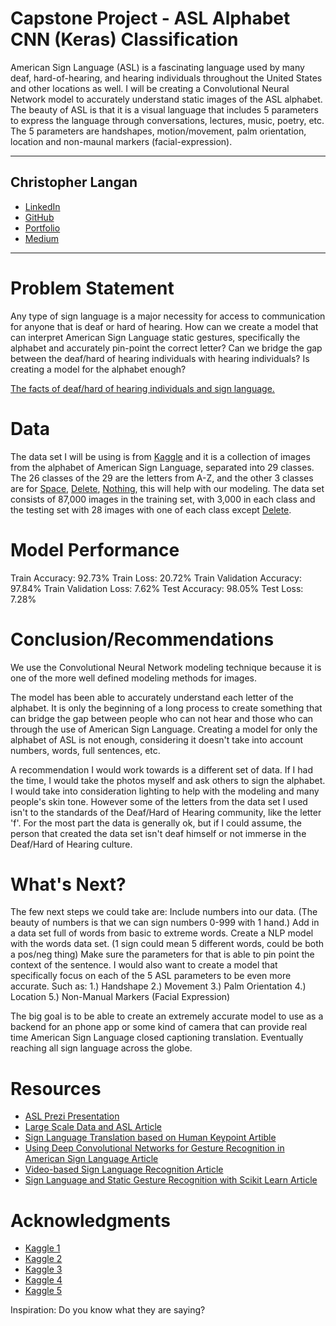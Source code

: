 # Capstone Project - ASL Alphabet CNN (Keras) Classification

American Sign Language (ASL) is a fascinating language used by many deaf, hard-of-hearing, and hearing individuals throughout the United States and other locations as well. I will be creating a Convolutional Neural Network model to accurately understand static images of the ASL alphabet. The beauty of ASL is that it is a visual language that includes 5 parameters to express the language through conversations, lectures, music, poetry, etc. The 5 parameters are handshapes, motion/movement, palm orientation, location and non-maunal markers (facial-expression). 

---

## Christopher Langan
<ul>
    <li><a target=_blank href="https://www.linkedin.com/in/langanchristopher7/">LinkedIn</a></li>
    <li><a target=_blank href="https://github.com/LanganChristopher">GitHub</a></li>
    <li><a target=_blank href="https://langanchristopher.github.io/">Portfolio</a></li>
    <li><a target=_blank href="https://medium.com/@langan.christopher7">Medium</a></li>
</ul>


---

# Problem Statement

Any type of sign language is a major necessity for access to communication for anyone that is deaf or hard of hearing. How can we create a model that can interpret American Sign Language static gestures, specifically the alphabet and accurately pin-point the correct letter? Can we bridge the gap between the deaf/hard of hearing individuals with hearing individuals? Is creating a model for the alphabet enough?    

<a target=_blank href="https://www.csd.org/about/statistics/">The facts of deaf/hard of hearing individuals and sign language.</a>

# Data

The data set I will be using is from <a target=_blank href="https://www.kaggle.com/grassknoted/asl-alphabet">Kaggle</a> and it is a collection of images from the alphabet of American Sign Language, separated into 29 classes. The 26 classes of the 29 are the letters from A-Z, and the other 3 classes are for <u>Space</u>, <u>Delete</u>, <u>Nothing</u>, this will help with our modeling.
The data set consists of 87,000 images in the training set, with 3,000 in each class and the testing set with 28 images with one of each class except <u>Delete</u>.

# Model Performance

Train Accuracy: 92.73%
Train Loss: 20.72%
Train Validation Accuracy: 97.84%
Train Validation Loss: 7.62%
Test Accuracy: 98.05%
Test Loss: 7.28%

# Conclusion/Recommendations

We use the Convolutional Neural Network modeling technique because it is one of the more well defined modeling methods for images.

The model has been able to accurately understand each letter of the alphabet. It is only the beginning of a long process to create something that can bridge the gap between people who can not hear and those who can through the use of American Sign Language. Creating a model for only the alphabet of ASL is not enough, considering it doesn't take into account numbers, words, full sentences, etc. 

A recommendation I would work towards is a different set of data. If I had the time, I would take the photos myself and ask others to sign the alphabet. I would take into consideration lighting to help with the modeling and many people's skin tone. However some of the letters from the data set I used isn't to the standards of the Deaf/Hard of Hearing community, like the letter 'f'. For the most part the data is generally ok, but if I could assume, the person that created the data set isn't deaf himself or not immerse in the Deaf/Hard of Hearing culture.

# What's Next?

The few next steps we could take are:
    Include numbers into our data. (The beauty of numbers is that we can sign numbers 0-999 with 1 hand.)
    Add in a data set full of words from basic to extreme words.
    Create a NLP model with the words data set. (1 sign could mean 5 different words, could be both a pos/neg thing)
    Make sure the parameters for that is able to pin point the context of the sentence.
    I would also want to create a model that specifically focus on each of the 5 ASL parameters to be even more accurate. 
    Such as:
        1.) Handshape
        2.) Movement
        3.) Palm Orientation
        4.) Location
        5.) Non-Manual Markers (Facial Expression)

The big goal is to be able to create an extremely accurate model to use as a backend for an phone app or some kind of camera that can provide real time American Sign Language closed captioning translation. Eventually reaching all sign language across the globe.

# Resources

<ul>
    <li><a target=_blank href="https://prezi.com/p/xzv2bimw7_z3/sign-language-using-machine-learning-and-nlp/">ASL Prezi Presentation</a></li>
    <li><a target=_blank href="https://arxiv.org/pdf/1812.01053.pdf">Large Scale Data and ASL Article</a></li>
    <li><a target=_blank href="https://arxiv.org/pdf/1811.11436.pdf">Sign Language Translation based on Human Keypoint Artible</a></li>
    <li><a target=_blank href="https://arxiv.org/pdf/1710.06836.pdf">Using Deep Convolutional Networks for
Gesture Recognition in American Sign Language Article</a></li>
    <li><a target=_blank href="https://arxiv.org/pdf/1801.10111.pdf">Video-based Sign Language Recognition Article</a></li>
    <li><a target=_blank href="https://medium.freecodecamp.org/weekend-projects-sign-language-and-static-gesture-recognition-using-scikit-learn-60813d600e79">Sign Language and Static Gesture Recognition with Scikit Learn Article</a></li>
</ul>


# Acknowledgments
<ul>
    <li><a target=_blank href="https://www.kaggle.com/dsilvadeepal/asl-alphabet-classification-with-cnn-keras">Kaggle 1</a></li>
    <li><a target=_blank href="https://www.kaggle.com/fegadeharish/asl-recognition-using-deep-learning">Kaggle 2</a></li>
    <li><a target=_blank href="https://www.kaggle.com/billy1624/asl-alphabet-classification">Kaggle 3</a></li>
    <li><a target=_blank href="https://www.kaggle.com/ayuraj/asl-recognizer">Kaggle 4</a></li>
    <li><a target=_blank href="https://www.kaggle.com/gargimaheshwari/asl-recognition-with-deep-learning">Kaggle 5</a></li>
</ul>

Inspiration: Do you know what they are saying?

